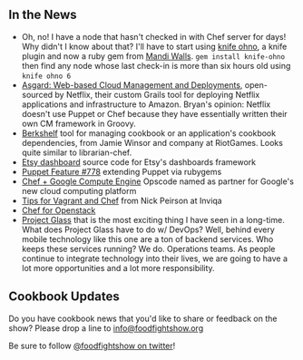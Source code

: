 ## In the News

* Oh, no!  I have a node that hasn't checked in with Chef server for days!  Why didn't I know about that?  I'll have to start using [knife ohno](http://rubygems.org/gems/knife-ohno), a knife plugin and now a ruby gem from [Mandi Walls](http://twitter.com/lnxchk).  `gem install knife-ohno` then find any node whose last check-in is more than six hours old using `knife ohno 6`
* [Asgard: Web-based Cloud Management and Deployments](http://techblog.netflix.com/2012/06/asgard-web-based-cloud-management-and.html), open-sourced by Netflix, their custom Grails tool for deploying Netflix applications and infrastructure to Amazon. Bryan's opinion: Netflix doesn't use Puppet or Chef because they have essentially written their own CM framework in Groovy.
* [Berkshelf](http://berkshelf.com/) tool for managing cookbook or an application's cookbook dependencies, from Jamie Winsor and company at RiotGames. Looks quite similar to librarian-chef.
* [Etsy dashboard](https://github.com/etsy/dashboard) source code for Etsy's dashboards framework
* [Puppet Feature #778](http://projects.puppetlabs.com/issues/7788) extending Puppet via rubygems
*  [Chef + Google Compute Engine](http://googledevelopers.blogspot.it/2012/06/google-compute-engine-computing-without.html)
Opscode named as partner for Google's new cloud computing platform
* [Tips for Vagrant and Chef](http://techportal.inviqa.com/2012/06/26/tips-for-vagrant-and-chef/) from Nick Peirson at Inviqa
* [Chef for Openstack](http://www.opscode.com/blog/2012/06/27/chef-for-openstack/)
* [Project Glass](https://plus.google.com/111626127367496192147/posts) that is the most exciting thing I have seen in a long-time. What does Project Glass have to do w/ DevOps? Well, behind every mobile technology like this one are a ton of backend services. Who keeps these services running? We do. Operations teams. As people continue to integrate technology into their lives, we are going to have a lot more opportunities and a lot more responsibility.

## Cookbook Updates

Do you have cookbook news that you'd like to share or feedback on the show?  Please drop a line to info@foodfightshow.org

Be sure to follow [@foodfightshow on twitter](http://twitter.com/foodfightshow)!
